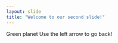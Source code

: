 ```yaml
---
layout: slide
title: "Welcome to our second slide!"
---
```

Green planet
Use the left arrow to go back!
